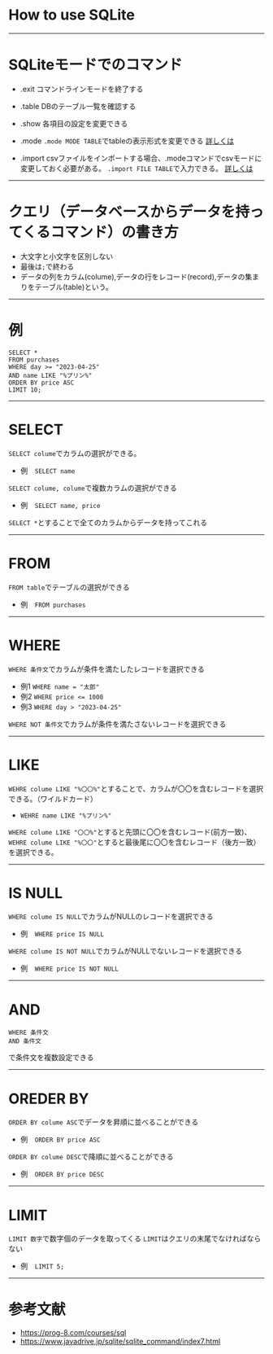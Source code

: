 # How to use SQLite 
---
# SQLiteモードでのコマンド
* .exit
コマンドラインモードを終了する

* .table
DBのテーブル一覧を確認する

* .show
各項目の設定を変更できる

* .mode
`.mode MODE TABLE`でtableの表示形式を変更できる
[詳しくは](https://www.javadrive.jp/sqlite/sqlite_command/index1.html)
* .import
csvファイルをインポートする場合、.modeコマンドでcsvモードに変更しておく必要がある。
`.import FILE TABLE`で入力できる。
[詳しくは](https://www.javadrive.jp/sqlite/sqlite_command/index7.html)

---
# クエリ（データベースからデータを持ってくるコマンド）の書き方
* 大文字と小文字を区別しない
* 最後は`;`で終わる
* データの列をカラム(colume),データの行をレコード(record),データの集まりをテーブル(table)という。

---
# 例

```
SELECT *
FROM purchases
WHERE day >= "2023-04-25"
AND name LIKE "%プリン%"
ORDER BY price ASC
LIMIT 10;
```

---
# SELECT
`SELECT colume`でカラムの選択ができる。
* 例　`SELECT name`

`SELECT colume, colume`で複数カラムの選択ができる
* 例　`SELECT name, price`

`SELECT *`とすることで全てのカラムからデータを持ってこれる

---
# FROM
`FROM table`でテーブルの選択ができる
* 例　`FROM purchases`
---
# WHERE
`WHERE 条件文`でカラムが条件を満たしたレコードを選択できる
* 例1 `WHERE name = "太郎"`
* 例2 `WHERE price <= 1000`
* 例3 `WHERE day > "2023-04-25"`

`WHERE NOT 条件文`でカラムが条件を満たさないレコードを選択できる 

---
# LIKE
`WEHRE colume LIKE "%〇〇%"`とすることで、カラムが〇〇を含むレコードを選択できる。（ワイルドカード）
* `WEHRE name LIKE "%プリン%"`

`WHERE colume LIKE "〇〇%"`とすると先頭に〇〇を含むレコード(前方一致)、`WEHRE colume LIKE "%〇〇"`とすると最後尾に〇〇を含むレコード（後方一致）を選択できる。

---
# IS NULL
`WHERE colume IS NULL`でカラムがNULLのレコードを選択できる
* 例　`WHERE price IS NULL`

`WHERE colume IS NOT NULL`でカラムがNULLでないレコードを選択できる
* 例　`WHERE price IS NOT NULL`

---
# AND
```
WHERE 条件文
AND 条件文 
```
で条件文を複数設定できる

---
# OREDER BY 
`ORDER BY colume ASC`でデータを昇順に並べることができる
* 例　`ORDER BY price ASC`

`ORDER BY colume DESC`で降順に並べることができる
* 例　`ORDER BY price DESC`

---
# LIMIT 
`LIMIT 数字`で数字個のデータを取ってくる
`LIMIT`はクエリの末尾でなければならない
* 例　`LIMIT 5;`

---
# 参考文献
* https://prog-8.com/courses/sql
* https://www.javadrive.jp/sqlite/sqlite_command/index7.html
